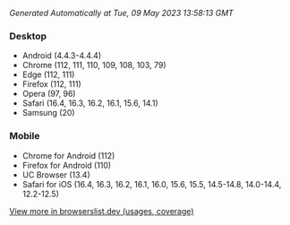 _Generated Automatically at Tue, 09 May 2023 13:58:13 GMT_

### Desktop

- Android (4.4.3-4.4.4)
- Chrome (112, 111, 110, 109, 108, 103, 79)
- Edge (112, 111)
- Firefox (112, 111)
- Opera (97, 96)
- Safari (16.4, 16.3, 16.2, 16.1, 15.6, 14.1)
- Samsung (20)

### Mobile

- Chrome for Android (112)
- Firefox for Android (110)
- UC Browser (13.4)
- Safari for iOS (16.4, 16.3, 16.2, 16.1, 16.0, 15.6, 15.5, 14.5-14.8, 14.0-14.4, 12.2-12.5)

[View more in browserslist.dev (usages, coverage)](https://browserslist.dev/?q=PjAuMiUsbm90IGRlYWQsbm90IG9wX21pbmkgYWxs)
